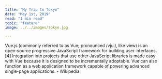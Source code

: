 ```yaml
---
title: "My Trip to Tokyo"
date: "May 1st, 2019"
read: "1 min read" 
topic: "feature"
image: ../../images/tokyo.jpg

---
```

Vue.js (commonly referred to as Vue; pronounced /vjuː/, like view) is an open-source progressive JavaScript framework for building user interfaces.[4] Integration into projects that use other JavaScript libraries is made easy with Vue because it is designed to be incrementally adoptable. Vue can also function as a web application framework capable of powering advanced single-page applications. - Wikipedia
